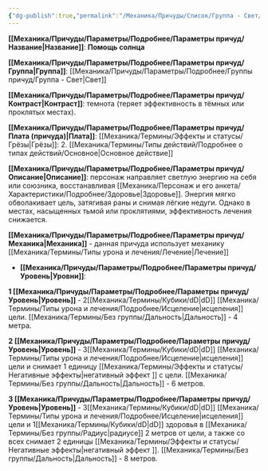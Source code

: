 ```yaml
---
{"dg-publish":true,"permalink":"/Механика/Причуды/Список/Группа - Свет/Помощь солнца/","noteIcon":"","created":"2025-08-21T13:47:46.570+03:00","updated":"2025-09-06T11:25:44.168+03:00"}
---
```




**[[Механика/Причуды/Параметры/Подробнее/Параметры причуд/Название\|Название]]**: **Помощь солнца**

**[[Механика/Причуды/Параметры/Подробнее/Параметры причуд/Группа\|Группа]]**: [[Механика/Причуды/Параметры/Подробнее/Группы причуд/Группа - Свет\|Свет]] 

**[[Механика/Причуды/Параметры/Подробнее/Параметры причуд/Контраст\|Контраст]]**: темнота (теряет эффективность в тёмных или проклятых местах). 

**[[Механика/Причуды/Параметры/Подробнее/Параметры причуд/Плата (причуда)\|Плата]]**: [[Механика/Термины/Эффекты и статусы/Грёзы\|Грёзы]]: 2. [[Механика/Термины/Типы действий/Подробнее о типах действий/Основное\|Основное действие]]

**[[Механика/Причуды/Параметры/Подробнее/Параметры причуд/Описание\|Описание]]**: персонаж направляет светлую энергию на себя или союзника, восстанавливая [[Механика/Персонаж и его анкета/Характеристики/Подробнее/Здоровье\|Здоровье]]. Энергия мягко обволакивает цель, затягивая раны и снимая лёгкие недуги. Однако в местах, насыщенных тьмой или проклятиями, эффективность лечения снижается. 

**[[Механика/Причуды/Параметры/Подробнее/Параметры причуд/Механика\|Механика]]** - данная причуда использует механику [[Механика/Термины/Типы урона и лечения/Лечение\|Лечение]]


- **[[Механика/Причуды/Параметры/Подробнее/Параметры причуд/Уровень\|Уровни]]**:

**1 [[Механика/Причуды/Параметры/Подробнее/Параметры причуд/Уровень\|Уровень]]** - 2[[Механика/Термины/Кубики/dD\|dD]] [[Механика/Термины/Типы урона и лечения/Подробнее/Исцеление\|исцеления]] цели. [[Механика/Термины/Без группы/Дальность\|Дальность]] - 4 метра.

**2 [[Механика/Причуды/Параметры/Подробнее/Параметры причуд/Уровень\|Уровень]]** - 3[[Механика/Термины/Кубики/dD\|dD]] [[Механика/Термины/Типы урона и лечения/Подробнее/Исцеление\|исцеления]] цели и снимает 1 единицу [[Механика/Термины/Эффекты и статусы/Негативные эффекты\|негативный эффект ]] с цели. [[Механика/Термины/Без группы/Дальность\|Дальность]] - 6 метров.

**3 [[Механика/Причуды/Параметры/Подробнее/Параметры причуд/Уровень\|Уровень]]** - 3[[Механика/Термины/Кубики/dD\|dD]] [[Механика/Термины/Типы урона и лечения/Подробнее/Исцеление\|исцеления]] цели и 1[[Механика/Термины/Кубики/dD\|dD]] здоровья в [[Механика/Термины/Без группы/Радиус\|радиусе]] 2 метров от цели, а также со всех снимает 2 единицы [[Механика/Термины/Эффекты и статусы/Негативные эффекты\|негативный эффект ]]. [[Механика/Термины/Без группы/Дальность\|Дальность]] - 8 метров.
